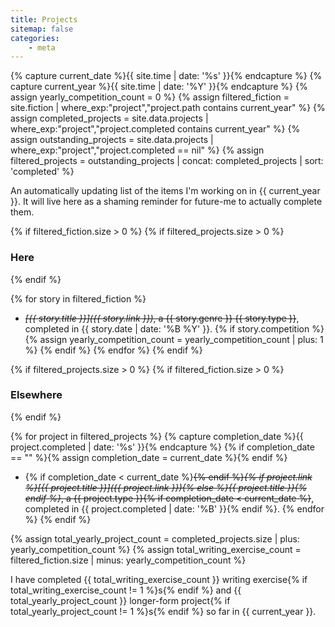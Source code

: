 ```yaml
---
title: Projects
sitemap: false
categories:
    - meta
---
```

{% capture current_date %}{{ site.time | date: '%s' }}{% endcapture %}
{% capture current_year %}{{ site.time | date: '%Y' }}{% endcapture %}
{% assign yearly_competition_count = 0 %}
{% assign filtered_fiction = site.fiction | where_exp:"project","project.path contains current_year" %}
{% assign completed_projects = site.data.projects | where_exp:"project","project.completed contains current_year" %}
{% assign outstanding_projects = site.data.projects | where_exp:"project","project.completed == nil" %}
{% assign filtered_projects = outstanding_projects | concat: completed_projects | sort: 'completed' %}

An automatically updating list of the items I'm working on in {{ current_year }}. It will live here as a shaming reminder for future-me to actually complete them.

<!-- Projects published on the site -->
{% if filtered_fiction.size > 0 %}
{% if filtered_projects.size > 0 %}
### Here
{% endif %}

  {% for story in filtered_fiction %}
  - ~~_[{{ story.title }}]({{ story.link }})_, a {{ story.genre }} {{ story.type }}~~, completed in {{ story.date | date: '%B %Y' }}.
  {% if story.competition %}
  {% assign yearly_competition_count = yearly_competition_count | plus: 1 %}
  {% endif %}
  {% endfor %}
{% endif %}

<!-- Projects not published on the site -->
{% if filtered_projects.size > 0 %}
{% if filtered_fiction.size > 0 %}
### Elsewhere
{% endif %}

  {% for project in filtered_projects %}
  {% capture completion_date %}{{ project.completed | date: '%s' }}{% endcapture %}
  {% if completion_date == "" %}{% assign completion_date = current_date %}{% endif %}
  - {% if completion_date < current_date %}~~{% endif %}_{% if project.link %}[{{ project.title }}]({{ project.link }}){% else %}{{ project.title }}{% endif %}_, a {{ project.type }}{% if completion_date < current_date %}~~, completed in {{ project.completed | date: '%B' }}{% endif %}.
  {% endfor %}
{% endif %}

<!-- Shame counter -->
{% assign total_yearly_project_count = completed_projects.size | plus: yearly_competition_count %}
{% assign total_writing_exercise_count = filtered_fiction.size | minus: yearly_competition_count %}

I have completed {{ total_writing_exercise_count }} writing exercise{% if total_writing_exercise_count != 1 %}s{% endif %} and {{ total_yearly_project_count }} longer-form project{% if total_yearly_project_count != 1 %}s{% endif %} so far in {{ current_year }}.

